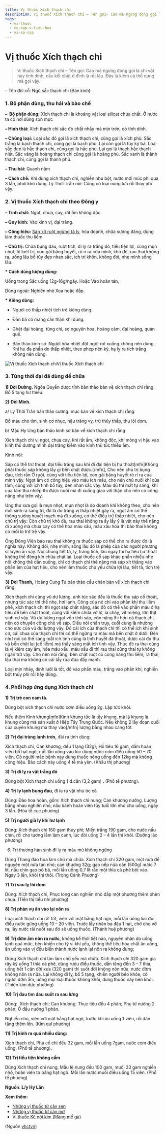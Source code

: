 ```yaml
---
title: Vị thuốc Xích thạch chi
description: Vị thuốc Xích thạch chi – Tên gọi- Cao mà ngưng đọng gọi là chi vật này tính dính, cấu kết chặt ở đỉnh là rất lâu. Đây là kiêm cả thể dụng mà gọi vậy.
tags:
  - vi-thuoc
  - co-sap-v-tieu-hoa
  - vi-co-sap
---
```


# Vị thuốc Xích thạch chi 

> Vị thuốc Xích thạch chi – Tên gọi: Cao mà ngưng đọng gọi là chi vật này tính dính, cấu kết chặt ở đỉnh là rất lâu. Đây là kiêm cả thể dụng mà gọi vậy.

– Tên đời cổ: Ngũ sắc thạch chi (Bản kinh).

### 1. Bộ phận dùng, thu hái và bào chế

**–  Bộ phận dùng:** Xích thạch chi là khoáng vật loại silicat chứa chất. Ở nước ta có nơi dùng son mực

**– Hình thái:** Xích thạch chi sắc đỏ chất nhầy mà mịn trơn, có tính dính. 

**– Chủng loại:** Loại sắc đỏ gọi là xích thạch chi, cũng gọi là xích phù. Sắc trắng là bạch thạch chi, cũng gọi là bạch phù. Lại còn gọi là tùy kỳ bá. Loại sắc đen là hắc thạch chi, cũng gọi là hắc phù. Lại gọi là thạch hắc thạch niết. Sắc vàng là hoàng thạch chi cũng gọi là hoàng phù. Sắc xanh là thành thạch chi, cũng gọi là thanh phù.

**– Thu hái:** Quanh năm

**– Cách chế:** Khi dùng xích thạch chi, nghiền như bột, nước mới múc phi qua 3 lần, phơi khô dùng. Lý Thời Trần nói: Cũng có loại nung lửa rồi thủy phi vậy.

### 2. Vị thuốc Xích thạch chi theo Đông y

**– Tính chất:** Ngọt, chua, cay, rất ấm không độc.

**– Quy kinh:** Vào kinh vị, đại tràng.

**– Công hiệu:** [Sáp xít ruột ngừng tả lỵ](/yhctvn/dai-cuong-thuoc-co-sap/), hòa doanh, chữa sương đãng, dùng làm thuốc thu liễm.

**– Chủ trị:** Chữa bụng đau, ruột tích, đi ly ra trắng đỏ, tiểu tiện lợi, cùng mụn nhọt, lở loét trĩ, con gái băng huyết, rò rỉ ra của mình, khó đẻ, rau thai không ra, uống lâu bố tủy đẹp nhan sắc, ích trí khôn, không đói, nhẹ mình sống lâu.

**\* Cách dùng lượng dùng:**

Uống trong Sắc uống 12g-16g/ngày. Hoặc Vào hoàn tán,

Dùng ngoài: Nghiền nhỏ Xoa hoặc đắp. 

**\* Kiêng dùng:** 

+ Người có thấp nhiệt tích trệ kiêng dùng. 

+ Đàn bà có mang cần thận khi dùng. 

+ Ghét đại hoàng, tùng chi, sợ nguyên hoa, hoàng cảm, đại hoàng, quán quế. 

+ Bản thảo kinh sơ: Người hỏa nhiệt đột ngột rót xuống không nên dùng. Khí hư đa phần do thấp nhiệt, theo phép nên kỳ, hạ lỵ ra tích trắng không nên dùng.

![Vị thuốc Xích thạch chi](/imgs/yhctvn/Vi-thuoc-Xich-thach-chi.jpg)Vị thuốc Xích thạch chi

### 3. Từng thời đại đã dùng để chữa

**1) Đời Đường.** Ngõa Quyền dược tính bản thảo bàn vệ xích thạch chi rằng: Bổ 5 tạng hư thiếu.

**2) Đời Minh.**

a/ Lý Thời Trân bản thảo cương. mục bàn về kích thạch chi rằng:

Bổ máu cho tim, sinh cơ nhục, hậu tràng vỵ, trừ thủy thấp, thu lòi dom.

b/ Mậu Hy Ung bản thảo kinh sơ bàn về kích thạch chi rằng:

Xích thạch chi vị ngọt, chua cay, khí rất ấm, không độc, khí mỏng vị hậu vào kinh thủ dương minh đại tràng kiêm vào kinh thủ túc thiếu âm.

Kinh nói:

Sáp có thể trừ thoát, đại tiểu tràng sau khi đi đại tiện bị hư thoát[mfn]Không phải thuốc sáp không lấy gì bền chặt được.[/mfn], Cho nên chủ trị bụng đau, tích rắn Ở ruột, cùng với tiểu tiện lợi, con gái băng huyết rò rỉ ra của mình vậy. Ngọt ấm có công hiệu vào máu ích máu, cho nên chủ nuôi khí của tâm, cùng với ích tinh bổ tủy, đen nhan sắc vậy. Máu đủ thì mất tự sáng, khí của tâm thu nhiếp thì được nuôi mà đi xuống giao với thận cho nên có công năng như trên vậy.

Ung thư xưa gọi là mụn nhọt, mụn nhọt là do doanh khí không theo, cho nên mới sinh ra sang trí, đó là do tràng vị thấp nhiệt gây ra, ngọt ấm có thể thông sướng huyết mạch mà đi xuống, có thể điều trừ thấp nhiệt, cho nên chủ trị vậy: Còn chủ trị khó đẻ, rau thai không ra ấy lấy ý là vật này thể nặng đi xuống mà chua cay có thể hóa máu xấu, máu xấu hóa thì bào thai không có mối lo trở trệ vậy.

Ông Đông Viên bảo rau thai không ra thuốc sáp có thể cho ra được đó là nghĩa này. Không đói, nhẹ mình, sống lâu đó là phép của các người phương sĩ luyện ăn vậy. Nói chung tiết tả, ly, tràng tích, lâu ngày thì hạ tiêu hư thoát không thể đóng kín chứa chát lại. Loại thuốc cố sáp khác phần nhiều nhẹ nổi không thể dẫn xuống, chỉ có thạch chi thể nặng mà sáp xít thẳng vào phần âm của hạt tiêu, cho nên làm thuốc chủ yếu chữa lợi lâu, tiết tả, tích trệ vậy.

**3) Đời Thanh,** Hoàng Cung Tủ bản thảo cầu chân bàn về xích thạch chi rằng:

Xích thạch chi cùng vũ dư lượng, anh túc sác đều là thuốc thu sáp cố thoát, nhưng túc sác thì thế nhẹ, hơi lạnh. Công của nó chỉ vào phần khí thu liễm phế, xích thạch chi thì ngọt sáp chất nặng, sắc đỏ có thể vào phần máu ở hạ tiêu để bền chặt thoát, cùng với kiêm chữa vỡ lở, ỉa chảy, vít miệng, lớn thịt sinh cơ vậy. Vũ dư lương ngọt vốn tính sáp, còn nặng thì hơn cả thạch chi, nên có chuyên công chủ về sáp. Điều nói chấn trụy, cuối cùng là nhường cho sức của vũ dư lượng vậy. Đó cái ích của thạch chi thì có thể ích khí sinh cơ, cái chua của thạch chi thì có thể ngừng ra máu mà bền chặt ở dưới. Đến như nói có thể sáng mắt ích tinh cũng là tinh huyết đã thoát, được cái đó thu và bền chặt lại (cố liễm) mà thấy sáng mắt ích tinh vậy. Thúc đẻ ra thai cũng là vị kiêm cay ấm, hóa máu xấu, máu xấu đi thì rau thai cùng thai tự không ngăn trở vậy. Cho nên nói rằng: bền chặt ruột có công năng thu liễm, ra thai, lậu thai mà không có cái tẩy rửa đưa đẩy mạnh.

Loại mịn nhày, dính lưỡi là tốt, đó vào phần máu, trắng vào phần khí, nghiền bột thủy phi rồi hãy dùng. 

### 4. Phối hợp ứng dụng Xích thạch chi

**1) Trị trẻ con cam tả.**

Dùng bột xích thạch chi nước cơm điều uống 2g. Lập tức khỏi.

Nếu thêm Kinh khung[mfn]Kinh khung tức là tây khung, mà là khung là khung cùng mà sản xuất ở Hiệp Tây Trung Quốc. Nếu không 2 lấy đoạn cuối của xuyên khung mà thay vào[/mfn] lượng bằng nhau càng tốt.

**2) Trị đại tràng lạnh trơn,** đái ra tinh dùng:

Xích thạch chi, Can khương, đều 1 lạng (32g); Hồ tiêu 16 gam, dấm hoàn viên bố hạt ngô, mỗi lần uống vào lúc dùng nước cơm điều uống 50 – 70 viên. Có người mắc bệnh này dùng thuốc nóng uống đến 12kg mà không công hiệu. Bảo cách này uống 4 tễ mà yên. (Khẩu thị phương)

**3) Trị đi lỵ ra vật trắng đỏ**

Dùng bột Xích thạch chi uống 1 đ.cân (3,2 gam) . (Phổ tế phương).

**4) Trị ly lạnh bụng đau**, đi ỉa ra vật như óc cá

Dùng: Đào hoa hoàn, gồm: Xích thạch chi nung; Can khương nướng. Lượng bằng nhau nghiền nhỏ, nấu bánh hoàn viên tùy tuổi lớn nhỏ cho uống, ngày 3 lần. (Hòa tễ cục phương)

**5) Trị người già lý khí hư lạnh**

Dùng: Xích thạch chi 160 gam thủy phi; Miến trắng 190 gam, cho nước nấu chín, rồi cho tương lắm làm canh, lúc đói uống 3 – 4 lần thì khỏi. (Dưỡng lão phương) 

6) Trị thương hàn sinh đi lỵ ra máu mủ không ngừng 

Dùng Thang đào hoa làm chủ mà chữa. Xích thạch chi 320 gam, một nửa để nguyên một nửa tán nhỏ; can khương 32g; gạo nếp nửa cân (500g) nước 7 lít, nấu chín gạo bó bã, mỗi lần uống 0,7 lít rắc một thìa cà phê bột vào. Ngày 3 lần, khỏi thì thôi. (Trọng Cảnh Phương) 

**7) Trị sau lỵ lòi dom**

Dùng: Xích thạch chi, Phục long can nghiền nhỏ đắp một phương thêm phèn chua. (Tiền thị tiểu nhi phương) 

**8) Trị phản vụ ăn vào lại nôn ra**

Loại xích thạch chi rất tốt, viên với mật bằng hạt ngô, mỗi lần uống lúc đói điều nước gừng uống 10 – 20 viên. Trước lấy nhân ba đậu 1 hạt, chớ cho vỡ ra, lấy nước rãi nuốt sau đó sẽ uống thuốc. (Thánh huệ phương)  

**9) Trị đờm ẩm nôn ra nước,** không kể thời tiết nào, nguyên nhân do uống lạnh quá mức, bèn khiến cho tỳ vị khí yếu, không thể tiêu hóa chất ăn uống, ăn uống vào vị đều biến thành nước lạnh lại nôn ra không dừng; 

Dùng Xích thạch chi tán làm chủ yếu mà chữa. Xích thạch chi 320 gam gia rây kỹ uống 1 thìa cà phê, dùng rượu điều thuốc, dần tăng đến 3 – 7 thìa, uống hết 1 cân đời xưa (320 gam) thì suốt đời không nôn nữa, nước đờm không nôn ra nữa. Lại không đi lỵ, bổ 5 tạng, khiến người béo khỏe, có người đờm ẩm, uống mọi loại thuốc không khỏi, dùng thuốc này bèn khỏi. (Thiên kim dực phương).  

**10) Trị đau tim đau suốt ra sau lưng**

Dùng:  Xích thạch chi; Can khương; Thục tiêu đều 4 phân; Phụ tử nướng 2 phân; Ô đầu nướng 1 phân.

Nghiền nhỏ, viên với mặt bằng hạt ngô, trước khi ăn uống 1 viên, rồi dần tăng thêm lên. (Kim quĩ phương) 

**11) Trị kinh ra quá nhiều dùng:**

Xích thạch chi, Phá cố chỉ đều 32 gam, mỗi lần uống 7gam, nước cơm điều uống. (Phổ tế phương). 

**12) Trị tiểu tiện không cầm**

Dùng Xích thạch chi nung, Mẫu lệ nung đều 100 gam, muối 33 gam nghiền nhỏ, hoàn viên to bằng hạt ngô. Mỗi lần nước muối điều uống 15 viên. (Phổ tế phương)

**Nguồn: L/y Hy Lãn**

**Xem thêm:**

* [Những vị thuốc từ cây sen](/yhctvn/cac-vi-thuoc-tu-cay-sen/)
* [Những vị thuốc từ cây mơ](/yhctvn/cac-vi-thuoc-tu-qua-mo/)
* [Vị thuốc Kê nội kim (Màng mề gà)](/yhctvn/vi-thuoc-ke-noi-kim-mang-me-ga/)

(Nguồn <a href="https://yhctvn.com/vi-thuoc-xich-thach-chi/" target="_blank">yhctvn</a>)
